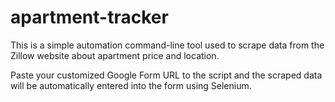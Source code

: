 # apartment-tracker
This is a simple automation command-line tool used to scrape data from the Zillow website about apartment price and location.

Paste your customized Google Form URL to the script and the scraped data will be automatically entered into the form using Selenium.
